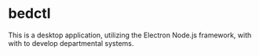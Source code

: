 # bedctl

This is a desktop application, utilizing the Electron Node.js framework, with with to develop departmental systems.
